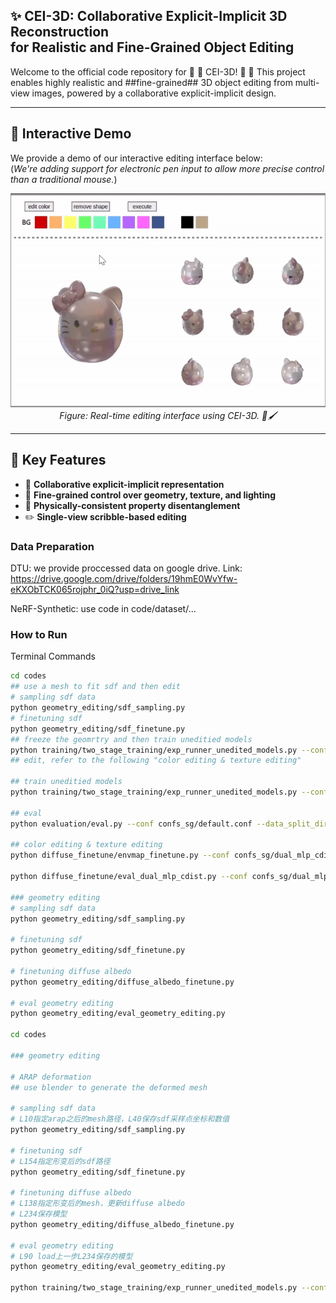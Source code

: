 <p align="center">
  <h2>
    ✨ CEI-3D: Collaborative Explicit-Implicit 3D Reconstruction<br>
             for Realistic and Fine-Grained Object Editing
  </h2>
</p>
Welcome to the official code repository for 🚀 🚀 CEI-3D! 🚀 🚀
This project enables highly realistic and ##fine-grained## 3D object editing from multi-view images, powered by a collaborative explicit-implicit design.

---

## 🎥 Interactive Demo

We provide a demo of our interactive editing interface below:  
(*We're adding support for electronic pen input to allow more precise control than a traditional mouse.*)

<p align="center">
  <img src="assets/demo.gif" width="600"/>
  <br>
  <em>Figure: Real-time editing interface using CEI-3D. 🎨🖌️</em>
</p>

---

## 🧠 Key Features

- 🔄 **Collaborative explicit-implicit representation**
- 🎨 **Fine-grained control over geometry, texture, and lighting**
- 🧩 **Physically-consistent property disentanglement**
- ✏️ **Single-view scribble-based editing**


### Data Preparation
DTU: we provide proccessed data on google drive. 
Link: https://drive.google.com/drive/folders/19hmE0WvYfw-eKXObTCK065rojphr_0iQ?usp=drive_link

NeRF-Synthetic: use code in code/dataset/...

### How to Run

Terminal Commands

```bash
cd codes
## use a mesh to fit sdf and then edit
# sampling sdf data
python geometry_editing/sdf_sampling.py 
# finetuning sdf
python geometry_editing/sdf_finetune.py
## freeze the geomrtry and then train uneditied models
python training/two_stage_training/exp_runner_unedited_models.py --conf confs_sg/default_two_stage_training.conf --data_split_dir ../example_data/kitty/train --expname kitty --nepoch 2000 --max_niter 200001 --gamma 1.0
## edit, refer to the following "color editing & texture editing"

## train uneditied models
python training/two_stage_training/exp_runner_unedited_models.py --conf confs_sg/default_two_stage_training.conf --data_split_dir ../example_data/kitty/train --expname kitty --nepoch 2000 --max_niter 200001 --gamma 1.0

## eval
python evaluation/eval.py --conf confs_sg/default.conf --data_split_dir ../example_data/kitty/train --expname physg_synthetic/kitty --gamma 2.2  --exps_folder exps/0_unedited_models

## color editing & texture editing
python diffuse_finetune/envmap_finetune.py --conf confs_sg/dual_mlp_cdist.conf --data_split_dir ../example_data/kitty/edit1/data --expname physg_synthetic/kitty --exps_folder exps --gamma 1.0 --resolution 256 --edited_image ../example_data/kitty/edit1/edited_diffuse.png --n_epochs 2000 --mask_image ../example_data/kitty/edit1/scribble_mask.png --task 2_texture_editing --flag 0_unrelight_finetune --lr 1e-3

python diffuse_finetune/eval_dual_mlp_cdist.py --conf confs_sg/dual_mlp_cdist.conf --data_split_dir ../example_data/kitty/train --expname physg_synthetic/kitty --exps_folder exps --gamma 2.2 --resolution 256 --model_params_dir ../iccv23/exps/2_texture_editing/kitty/0_unrelight_finetune --threshold 1e-1 --task 2_texture_editing --flag 2_unrelight_thres_1e-1

### geometry editing
# sampling sdf data
python geometry_editing/sdf_sampling.py 

# finetuning sdf
python geometry_editing/sdf_finetune.py

# finetuning diffuse albedo
python geometry_editing/diffuse_albedo_finetune.py

# eval geometry editing
python geometry_editing/eval_geometry_editing.py

cd codes

### geometry editing

# ARAP deformation
## use blender to generate the deformed mesh

# sampling sdf data
# L10指定arap之后的mesh路径，L40保存sdf采样点坐标和数值
python geometry_editing/sdf_sampling.py 

# finetuning sdf
# L154指定形变后的sdf路径
python geometry_editing/sdf_finetune.py

# finetuning diffuse albedo
# L138指定形变后的mesh，更新diffuse albedo
# L234保存模型
python geometry_editing/diffuse_albedo_finetune.py

# eval geometry editing
# L90 load上一步L234保存的模型
python geometry_editing/eval_geometry_editing.py

python training/two_stage_training/exp_runner_unedited_models.py --conf confs_sg/default_two_stage_training.conf --data_split_dir ../example_data/bear/train --expname bear --nepoch 2000 --max_niter 200001 --gamma 1.0
```


